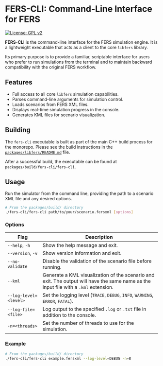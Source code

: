 # FERS-CLI: Command-Line Interface for FERS

[![License: GPL v2](https://img.shields.io/badge/License-GPLv2-blue.svg)](https://github.com/the-user-created/FERS/blob/master/LICENSE)

**FERS-CLI** is the command-line interface for the FERS simulation engine. It is a lightweight executable that acts as a
client to the core `libfers` library.

Its primary purpose is to provide a familiar, scriptable interface for users who prefer to run simulations from the
terminal and to maintain backward compatibility with the original FERS workflow.

## Features

- Full access to all core `libfers` simulation capabilities.
- Parses command-line arguments for simulation control.
- Loads scenarios from FERS XML files.
- Displays real-time simulation progress in the console.
- Generates KML files for scenario visualization.

## Building

The `fers-cli` executable is built as part of the main C++ build process for the monorepo. Please see the build
instructions in the [`packages/libfers/README.md`](../libfers/README.md) file.

After a successful build, the executable can be found at `packages/build/fers-cli/fers-cli`.

## Usage

Run the simulator from the command line, providing the path to a scenario XML file and any desired options.

```bash
# From the packages/build/ directory
./fers-cli/fers-cli path/to/your/scenario.fersxml [options]
```

### Options

| Flag                  | Description                                                                                                                          |
|-----------------------|--------------------------------------------------------------------------------------------------------------------------------------|
| `--help`, `-h`        | Show the help message and exit.                                                                                                      |
| `--version`, `-v`     | Show version information and exit.                                                                                                   |
| `--no-validate`       | Disable the validation of the scenario file before running.                                                                          |
| `--kml`               | Generate a KML visualization of the scenario and exit. The output will have the same name as the input file with a `.kml` extension. |
| `--log-level=<level>` | Set the logging level (`TRACE`, `DEBUG`, `INFO`, `WARNING`, `ERROR`, `FATAL`).                                                       |
| `--log-file=<file>`   | Log output to the specified `.log` or `.txt` file in addition to the console.                                                        |
| `-n=<threads>`        | Set the number of threads to use for the simulation.                                                                                 |

### Example

```bash
# From the packages/build/ directory
./fers-cli/fers-cli example.fersxml --log-level=DEBUG -n=8
```

